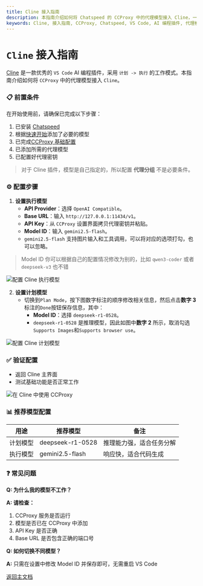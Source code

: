 ```yaml
---
title: Cline 接入指南
description: 本指南介绍如何将 Chatspeed 的 CCProxy 中的代理模型接入 Cline，一款优秀的 VS Code AI 编程插件，采用计划 -> 执行的工作模式。内容涵盖前置条件和配置步骤。
keywords: Cline, 接入指南, CCProxy, Chatspeed, VS Code, AI 编程插件, 代理模型, 计划执行, 配置
---
```

# `Cline` 接入指南

[Cline](https://github.com/cline/cline) 是一款优秀的 `VS Code` AI 编程插件，采用 `计划 -> 执行` 的工作模式。本指南介绍如何将 `CCProxy` 中的代理模型接入 `Cline`。

### 📋 前置条件

在开始使用前，请确保已完成以下步骤：

1. 已安装 [Chatspeed](../guide/installation.md)
2. 根据[快速开始](../guide/quickStart.md)添加了必要的模型
3. 已完成[CCProxy 基础配置](configuration.md)
4. 已添加所需的代理模型
5. 已配置好代理密钥

> 对于 Cline 插件，模型是自己指定的，所以配置 **代理分组** 不是必要条件。

### ⚙️ 配置步骤

1. **设置执行模型**
   - **API Provider**：选择 `OpenAI Compatible`。
   - **Base URL**：输入 `http://127.0.0.1:11434/v1`。
   - **API Key**：从 `CCProxy` 设置界面拷贝代理密钥并粘贴。
   - **Model ID**：输入 `gemini2.5-flash`。
   - `gemini2.5-flash` 支持图片输入和工具调用，可以将对应的选项打勾，也可以忽略。

> Model ID 你可以根据自己的配置情况修改为别的，比如 `qwen3-coder` 或者 `deepseek-v3` 也不错

![配置 Cline 执行模型](/images/common/cline-setting-1.png)

2. **设置计划模型**
   - 切换到`Plan Mode`，按下图数字标注的顺序修改相关信息，然后点击**数字 3** 标注的`Done`按钮保存信息，其中：
     - **Model ID**：选择 `deepseek-r1-0528`。
     - `deepseek-r1-0528` 是推理模型，因此如图中**数字 2** 所示，取消勾选`Supports Images`和`Supports browser use`。

![配置 Cline 计划模型](/images/common/cline-setting-2.png)

### ✅ 验证配置
   - 返回 Cline 主界面
   - 测试基础功能是否正常工作

   ![在 Cline 中使用 CCProxy](/images/common/cline-setting-3.png)

### 📊 推荐模型配置

| 用途     | 推荐模型         | 备注                     |
| -------- | ---------------- | ------------------------ |
| 计划模型 | deepseek-r1-0528 | 推理能力强，适合任务分解 |
| 执行模型 | gemini2.5-flash  | 响应快，适合代码生成     |

### ❓ 常见问题

**Q: 为什么我的模型不工作？**

**A: 请检查：**

1. CCProxy 服务是否运行
2. 模型是否已在 CCProxy 中添加
3. API Key 是否正确
4. Base URL 是否包含正确的端口号

**Q: 如何切换不同模型？**

**A:** 只需在设置中修改 Model ID 并保存即可，无需重启 VS Code

[返回主文档](./README.md)

